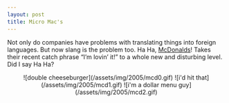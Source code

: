 ```yaml
---
layout: post
title: Micro Mac's
---
```

Not only do companies have problems with translating things into foreign languages. But now slang is the problem too. Ha Ha, [McDonalds](https://web.archive.org/web/20060203114045/http://andrewteman.org:80/blog/index.php?p=39)! Takes their recent catch phrase “I’m lovin’ it!” to a whole new and disturbing level. Did I say Ha Ha?

<center>
![double cheeseburger](/assets/img/2005/mcd0.gif)  
![i'd hit that](/assets/img/2005/mcd1.gif)  
![i'm a dollar menu guy](/assets/img/2005/mcd2.gif)
</center>
